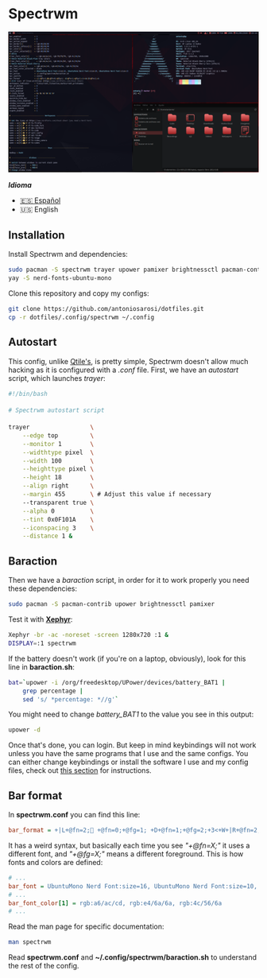 # Spectrwm

![Spectrwm](../../.screenshots/spectrwm.png)

***Idioma***
- [🇪🇸 Español](./README.es.md)
- 🇺🇸 English

## Installation

Install Spectrwm and dependencies:

```bash
sudo pacman -S spectrwm trayer upower pamixer brightnessctl pacman-contrib
yay -S nerd-fonts-ubuntu-mono
```

Clone this repository and copy my configs:

```bash
git clone https://github.com/antoniosarosi/dotfiles.git
cp -r dotfiles/.config/spectrwm ~/.config
```

## Autostart

This config, unlike [Qtile's](https://github.com/antoniosarosi/dotfiles/tree/master/.config/qtile),
is pretty simple, Spectrwm doesn't allow much hacking as it is configured with
a *.conf* file. First, we have an *autostart* script, which launches *trayer*:

```bash
#!/bin/bash

# Spectrwm autostart script

trayer                 \
    --edge top         \
    --monitor 1        \
    --widthtype pixel  \
    --width 100        \
    --heighttype pixel \
    --height 18        \
    --align right      \
    --margin 455       \ # Adjust this value if necessary
    --transparent true \
    --alpha 0          \
    --tint 0x0F101A    \
    --iconspacing 3    \
    --distance 1 &
```

## Baraction

Then we have a *baraction* script, in order for it to work properly you need
these dependencies:

```bash
sudo pacman -S pacman-contrib upower brightnessctl pamixer
```

Test it with **[Xephyr](https://wiki.archlinux.org/index.php/Xephyr)**:

```bash
Xephyr -br -ac -noreset -screen 1280x720 :1 &
DISPLAY=:1 spectrwm
```

If the battery doesn't work (if you're on a laptop, obviously), look for this
line in **baraction.sh**:

```bash
bat=`upower -i /org/freedesktop/UPower/devices/battery_BAT1 |
    grep percentage |
    sed 's/ *percentage: *//g'`
```

You might need to change *battery_BAT1* to the value you see in this output:

```bash
upower -d
```

Once that's done, you can login. But keep in mind keybindings will not work
unless you have the same programs that I use and the same configs. You can
either change keybindings or install the software I use and my config files,
check out [this section](https://github.com/antoniosarosi/dotfiles#keybindings)
for instructions.

## Bar format

In **spectrwm.conf** you can find this line:

```ini
bar_format = +|L+@fn=2; +@fn=0;+@fg=1; +D+@fn=1;+@fg=2;+3<+W+|R+@fn=2;+A
```

It has a weird syntax, but basically each time you see *"+@fn=X;"* it uses a
different font, and *"+@fg=X;"* means a different foreground. This is how fonts
and colors are defined:

```ini
# ...
bar_font = UbuntuMono Nerd Font:size=16, UbuntuMono Nerd Font:size=10, UbuntuMono Nerd Font:size=13
# ...
bar_font_color[1] = rgb:a6/ac/cd, rgb:e4/6a/6a, rgb:4c/56/6a
# ...
```

Read the man page for specific documentation:

```bash
man spectrwm
```

Read **spectrwm.conf** and **~/.config/spectrwm/baraction.sh** to understand
the rest of the config.
